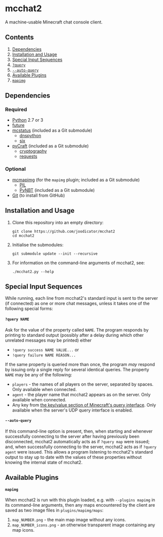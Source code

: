 # mcchat2
A machine-usable Minecraft chat console client.

## Contents
1. [Dependencies](#dependencies)
2. [Installation and Usage](#installation-and-usage)
3. [Special Input Sequences](#special-input-sequences)
  1. [`?query`](#query-name)
  2. [`--auto-query`](#auto-query)
4. [Available Plugins](#available-plugins)
  1. [`mapimg`](#mapimg)

## Dependencies

### Required
* [Python](http://python.org/) 2.7 or 3
* [future](http://python-future.org)
* [mcstatus](//github.com/joodicator/mcstatus) (included as a Git submodule)
  * [dnspython](http://www.dnspython.org)
  * [six](https://pythonhosted.org/six)
* [pyCraft](//github.com/ammaraskar/pyCraft) (included as a Git submodule)
  * [cryptography](https://cryptography.io)
  * [requests](http://python-requests.org)

### Optional
* [mcmapimg](//github.com/joodicator/mcmapimg) (for the `mapimg` plugin; included as a Git submodule)
  * [PIL](http://www.pythonware.com/products/pil)
  * [PyNBT](https://github.com/TkTech/PyNBT) (included as a Git submodule)
* [Git](http://git-scm.com) (to install from GitHub)

## Installation and Usage

1.  Clone this repository into an empty directory:
    ```
    git clone https://github.com/joodicator/mcchat2
    cd mcchat2
    ```

2.  Initialise the submodules:
    ```
    git submodule update --init --recursive
    ```

3.  For information on the command-line arguments of mcchat2, see:
    ```
    ./mcchat2.py --help
    ```

## Special Input Sequences

While running, each line from mcchat2's standard input is sent to the server (if connected) as one or more chat messages, unless it takes one of the following special forms:

#### `?query NAME`

Ask for the value of the property called `NAME`. The program responds by printing to standard output (possibly after a delay during which other unrelated messages may be printed) either
  
  * `!query success NAME VALUE...`  or
  * `!query failure NAME REASON...`

If the same property is queried more than once, the program *may* respond by issuing only a single reply for several identical queries. The property `NAME` may be any of the following:
  
  * `players` - the names of all players on the server, separated by spaces. Only available when connected.
  * `agent` - the player name that mcchat2 appears as on the server. Only available when connected.
  * Any key from [the key/value section of Minecraft's query interface](http://wiki.vg/Query#K.2C_V_section). Only available when the server's UDP query interface is enabled.

#### `--auto-query`

If this command-line option is present, then, when starting and whenever successfully connecting to the server after having previously been disconnected, mcchat2 automatically acts as if `?query map` were issued; and, when successfully connecting to the server, mcchat2 acts as if `?query agent` were issued. This allows a program listening to mcchat2's standard output to stay up to date with the values of these properties without knowing the internal state of mcchat2.

## Available Plugins

#### `mapimg`
When mcchat2 is run with this plugin loaded, e.g. with `--plugins mapimg` in its command-line arguments, then any maps encountered by the client are saved as two image files in `plugins/mapimg/maps`:

1. `map_NUMBER.png` - the main map image without any icons.
2. `map_NUMBER_icons.png` - an otherwise transparent image containing any map icons.
